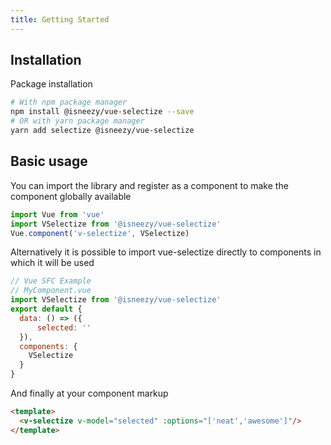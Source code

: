 ```yaml
---
title: Getting Started
---
```



## Installation

Package installation

```bash
# With npm package manager
npm install @isneezy/vue-selectize --save
# OR with yarn package manager
yarn add selectize @isneezy/vue-selectize
```

## Basic usage

You can import the library and register as a component to make the
component globally available

```js
import Vue from 'vue'
import VSelectize from '@isneezy/vue-selectize'
Vue.component('v-selectize', VSelectize)
```

Alternatively it is possible to import vue-selectize directly to components
in which it will be used

```js
// Vue SFC Example
// MyComponent.vue
import VSelectize from '@isneezy/vue-selectize'
export default {
  data: () => ({
      selected: ''
  }),
  components: {
    VSelectize
  }
}
```

And finally at your component markup
```html
<template>
  <v-selectize v-model="selected" :options="['neat','awesome']"/>
</template>
```